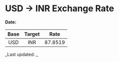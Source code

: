 # USD → INR Exchange Rate

**Date:** 

| Base | Target | Rate  |
|:----:|:------:|:-----:|
| USD  | INR    | 87.8519 |

_Last updated: _
